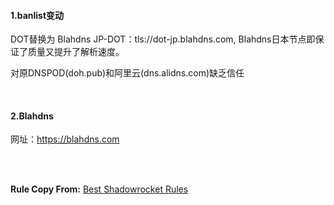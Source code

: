 #### 1.banlist变动

DOT替换为 Blahdns JP-DOT：tls://dot-jp.blahdns.com, Blahdns日本节点即保证了质量又提升了解析速度。

对原DNSPOD(doh.pub)和阿里云(dns.alidns.com)缺乏信任


<br>

#### 2.Blahdns

网址：https://blahdns.com



<br>
<br>

**Rule Copy From:** [Best Shadowrocket Rules](https://github.com/Johnshall/Shadowrocket-ADBlock-Rules-Forever)
